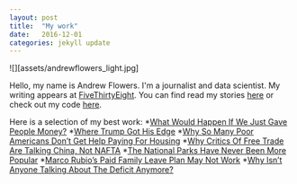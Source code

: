 ```yaml
---
layout: post
title:  "My work"
date:   2016-12-01
categories: jekyll update
---
```


![][assets/andrewflowers_light.jpg]

Hello, my name is Andrew Flowers. I'm a journalist and data scientist. My writing appears at [FiveThirtyEight](fivthirtyeight.com). You can find read my stories [here](fivethirtyeight.com/contributors/andrew-flowers/) or check out my code [here](github.com/andrewflowers).

Here is a selection of my best work:
*[What Would Happen If We Just Gave People Money?](fivethirtyeight.com/features/universal-basic-income/)
*[Where Trump Got His Edge](http://fivethirtyeight.com/features/where-trump-got-his-edge/)
*[Why So Many Poor Americans Don’t Get Help Paying For Housing](http://fivethirtyeight.com/features/why-so-many-poor-americans-dont-get-help-paying-for-housing/)
*[Why Critics Of Free Trade Are Talking China, Not NAFTA](http://fivethirtyeight.com/features/why-critics-of-free-trade-are-talking-china-not-nafta/)
*[The National Parks Have Never Been More Popular](http://fivethirtyeight.com/features/the-national-parks-have-never-been-more-popular/)
*[Marco Rubio’s Paid Family Leave Plan May Not Work](http://fivethirtyeight.com/features/marco-rubios-paid-family-leave-plan-may-not-work/)
*[Why Isn’t Anyone Talking About The Deficit Anymore?](http://fivethirtyeight.com/features/why-isnt-anyone-talking-about-the-deficit-anymore/)

